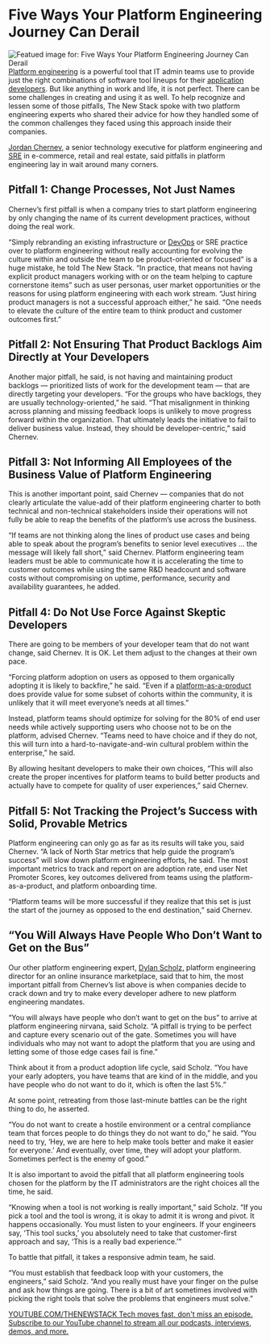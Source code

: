 # Five Ways Your Platform Engineering Journey Can Derail
![Featued image for: Five Ways Your Platform Engineering Journey Can Derail](https://cdn.thenewstack.io/media/2025/01/13c33680-ben-0hbfat4ubty-unsplash-1-1024x693.jpg)
[Platform engineering](https://thenewstack.io/platform-engineering/) is a powerful tool that IT admin teams use to provide just the right combinations of software tool lineups for their [application developers](https://thenewstack.io/platform-engineers-developers-are-your-customers/). But like anything in work and life, it is not perfect. There can be some challenges in creating and using it as well.
To help recognize and lessen some of those pitfalls, The New Stack spoke with two platform engineering experts who shared their advice for how they handled some of the common challenges they faced using this approach inside their companies.

[Jordan Chernev](https://www.linkedin.com/in/jchernev/), a senior technology executive for platform engineering and [SRE](https://thenewstack.io/platform-engineering/sre-vs-devops-vs-platform-engineering/) in e-commerce, retail and real estate, said pitfalls in platform engineering lay in wait around many corners.
## Pitfall 1: Change Processes, Not Just Names
Chernev’s first pitfall is when a company tries to start platform engineering by only changing the name of its current development practices, without doing the real work.

“Simply rebranding an existing infrastructure or [DevOps](https://thenewstack.io/devops/) or SRE practice over to platform engineering without really accounting for evolving the culture within and outside the team to be product-oriented or focused” is a huge mistake, he told The New Stack. “In practice, that means not having explicit product managers working with or on the team helping to capture cornerstone items” such as user personas, user market opportunities or the reasons for using platform engineering with each work stream. “Just hiring product managers is not a successful approach either,” he said. “One needs to elevate the culture of the entire team to think product and customer outcomes first.”

## Pitfall 2: Not Ensuring That Product Backlogs Aim Directly at Your Developers
Another major pitfall, he said, is not having and maintaining product backlogs — prioritized lists of work for the development team — that are directly targeting your developers. “For the groups who have backlogs, they are usually technology-oriented,” he said. “That misalignment in thinking across planning and missing feedback loops is unlikely to move progress forward within the organization. That ultimately leads the initiative to fail to deliver business value. Instead, they should be developer-centric,” said Chernev.


## Pitfall 3: Not Informing All Employees of the Business Value of Platform Engineering
This is another important point, said Chernev — companies that do not clearly articulate the value-add of their platform engineering charter to both technical and non-technical stakeholders inside their operations will not fully be able to reap the benefits of the platform’s use across the business.

“If teams are not thinking along the lines of product use cases and being able to speak about the program’s benefits to senior level executives … the message will likely fall short,” said Chernev. Platform engineering team leaders must be able to communicate how it is accelerating the time to customer outcomes while using the same R&D headcount and software costs without compromising on uptime, performance, security and availability guarantees, he added.

## Pitfall 4: Do Not Use Force Against Skeptic Developers
There are going to be members of your developer team that do not want change, said Chernev. It is OK. Let them adjust to the changes at their own pace.

“Forcing platform adoption on users as opposed to them organically adopting it is likely to backfire,” he said. “Even if a [platform-as-a-product](https://thenewstack.io/platform-as-a-product-in-4-steps/) does provide value for some subset of cohorts within the community, it is unlikely that it will meet everyone’s needs at all times.”

Instead, platform teams should optimize for solving for the 80% of end user needs while actively supporting users who choose not to be on the platform, advised Chernev. “Teams need to have choice and if they do not, this will turn into a hard-to-navigate-and-win cultural problem within the enterprise,” he said.

By allowing hesitant developers to make their own choices, “This will also create the proper incentives for platform teams to build better products and actually have to compete for quality of user experiences,” said Chernev.

## Pitfall 5: Not Tracking the Project’s Success with Solid, Provable Metrics
Platform engineering can only go as far as its results will take you, said Chernev. “A lack of North Star metrics that help guide the program’s success” will slow down platform engineering efforts, he said. The most important metrics to track and report on are adoption rate, end user Net Promoter Scores, key outcomes delivered from teams using the platform-as-a-product, and platform onboarding time.

“Platform teams will be more successful if they realize that this set is just the start of the journey as opposed to the end destination,” said Chernev.

## “You Will Always Have People Who Don’t Want to Get on the Bus”
Our other platform engineering expert, [Dylan Scholz,](https://www.linkedin.com/in/dylanscholz/) platform engineering director for an online insurance marketplace, said that to him, the most important pitfall from Chernev’s list above is when companies decide to crack down and try to make every developer adhere to new platform engineering mandates.

“You will always have people who don’t want to get on the bus” to arrive at platform engineering nirvana, said Scholz. “A pitfall is trying to be perfect and capture every scenario out of the gate. Sometimes you will have individuals who may not want to adopt the platform that you are using and letting some of those edge cases fail is fine.”

Think about it from a product adoption life cycle, said Scholz. “You have your early adopters, you have teams that are kind of in the middle, and you have people who do not want to do it, which is often the last 5%.”

At some point, retreating from those last-minute battles can be the right thing to do, he asserted.

“You do not want to create a hostile environment or a central compliance team that forces people to do things they do not want to do,” he said. “You need to try, ‘Hey, we are here to help make tools better and make it easier for everyone.’ And eventually, over time, they will adopt your platform. Sometimes perfect is the enemy of good.”

It is also important to avoid the pitfall that all platform engineering tools chosen for the platform by the IT administrators are the right choices all the time, he said.

“Knowing when a tool is not working is really important,” said Scholz. “If you pick a tool and the tool is wrong, it is okay to admit it is wrong and pivot. It happens occasionally. You must listen to your engineers. If your engineers say, ‘This tool sucks,’ you absolutely need to take that customer-first approach and say, ‘This is a really bad experience.’”

To battle that pitfall, it takes a responsive admin team, he said.

“You must establish that feedback loop with your customers, the engineers,” said Scholz. “And you really must have your finger on the pulse and ask how things are going. There is a bit of art sometimes involved with picking the right tools that solve the problems that engineers must solve.”

[
YOUTUBE.COM/THENEWSTACK
Tech moves fast, don't miss an episode. Subscribe to our YouTube
channel to stream all our podcasts, interviews, demos, and more.
](https://youtube.com/thenewstack?sub_confirmation=1)